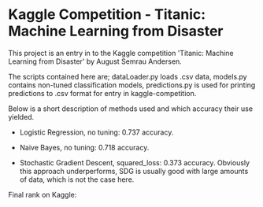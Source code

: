# Kaggle Competition - Titanic: Machine Learning from Disaster

This project is an entry in to the Kaggle competition 'Titanic: Machine Learning from Disaster' by August Semrau Andersen.

The scripts contained here are; dataLoader.py loads .csv data, models.py contains non-tuned classification models, predictions.py is used for printing predictions to .csv format for entry in kaggle-competition.



Below is a short description of methods used and which accuracy their use yielded.

- Logistic Regression, no tuning: 0.737 accuracy.


- Naive Bayes, no tuning: 0.718 accuracy.


- Stochastic Gradient Descent, squared_loss: 0.373 accuracy.
Obviously this approach underperforms, SDG is usually good with large amounts of data, which is not the case here.






Final rank on Kaggle:

